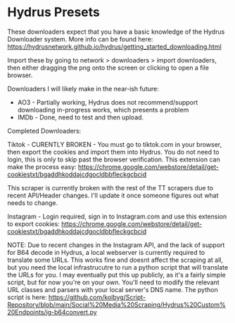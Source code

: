 # Hydrus Presets
These downloaders expect that you have a basic knowledge of the Hydrus Downloader system. More info can be found here: https://hydrusnetwork.github.io/hydrus/getting_started_downloading.html

Import these by going to network > downloaders > import downloaders, then either dragging the png onto the screen or clicking to open a file browser.

Downloaders I will likely make in the near-ish future:
- AO3 - Partially working, Hydrus does not recommend/support downloading in-progress works, which presents a problem
- IMDb - Done, need to test and then upload.


Completed Downloaders:


Tiktok - CURENTLY BROKEN - You must go to tiktok.com in your browser, then export the cookies and import them into Hydrus. You do not need to login, this is only to skip past the browser verification. This extension can make the process easy: https://chrome.google.com/webstore/detail/get-cookiestxt/bgaddhkoddajcdgocldbbfleckgcbcid

This scraper is currently broken with the rest of the TT scrapers due to recent API/Header changes. I'll update it once someone figures out what needs to change.


Instagram - Login required, sign in to Instagram.com and use this extension to export cookies: https://chrome.google.com/webstore/detail/get-cookiestxt/bgaddhkoddajcdgocldbbfleckgcbcid

NOTE: Due to recent changes in the Instagram API, and the lack of support for B64 decode in Hydrus, a local webserver is currently required to translate some URLs.
This works fine and doesnt affect the scraping at all, but you need the local infrastrucutre to run a python script that will translate the URLs for you.
I may eventually put this up publicly, as it's a fairly simple script, but for now you're on your own.
You'll need to modify the relevant URL classes and parsers with your local server's DNS name. The python script is here:
https://github.com/kolbyg/Script-Repository/blob/main/Social%20Media%20Scraping/Hydrus%20Custom%20Endpoints/ig-b64convert.py
